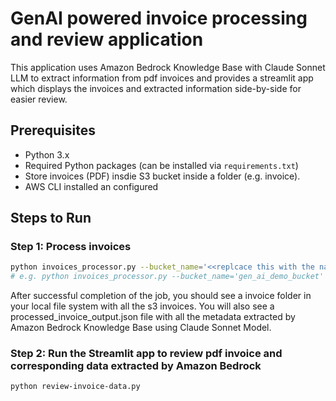 # GenAI powered invoice processing and review application

This application uses Amazon Bedrock Knowledge Base with Claude Sonnet LLM to extract information from pdf invoices and provides a streamlit app which displays the invoices and extracted information side-by-side for easier review. 

## Prerequisites

- Python 3.x
- Required Python packages (can be installed via `requirements.txt`)
- Store invoices (PDF) insdie S3 bucket inside a folder (e.g. invoice).
- AWS CLI installed an configured

## Steps to Run

### Step 1: Process invoices

```bash
python invoices_processor.py --bucket_name='<<replcace this with the name of the s3 bucket>>' --prefix='<<replace with name of the folder>>' 
# e.g. python invoices_processor.py --bucket_name='gen_ai_demo_bucket' --prefix='invoice'

```
After successful completion of the job, you should see a invoice folder in your local file system with all the s3 invoices. You will also see a processed_invoice_output.json file with all the metadata extracted by Amazon Bedrock Knowledge Base using Claude Sonnet Model.

### Step 2: Run the Streamlit app to review pdf invoice and corresponding data extracted by Amazon Bedrock

```bash
python review-invoice-data.py
```